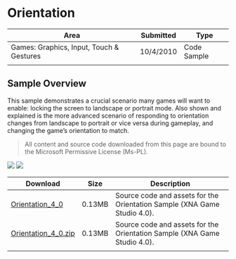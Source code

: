 # Orientation

|Area|Submitted|Type|
|-|-|-|
Games: Graphics, Input, Touch & Gestures|10/4/2010|Code Sample
||||

## Sample Overview

This sample demonstrates a crucial scenario many games will want to enable: locking the screen to landscape or portrait mode. Also shown and explained is the more advanced scenario of responding to orientation changes from landscape to portrait or vice versa during gameplay, and changing the game’s orientation to match.

> All content and source code downloaded from this page are bound to the Microsoft Permissive License (Ms-PL).

 ![](https://github.com/simondarksidej/XNAGameStudio/blob/archive/Images/LayoutSample2.png?raw=true)
 ![](https://github.com/simondarksidej/XNAGameStudio/blob/archive/Images/LayoutSample3.png?raw=true)

Download | Size | Description
---|---|---|
[Orientation_4_0](https://github.com/simondarksidej/XNAGameStudio/tree/archive/Samples/Orientation_4_0) | 0.13MB | Source code and assets for the Orientation Sample (XNA Game Studio 4.0).
[Orientation_4_0.zip](https://github.com/simondarksidej/XNAGameStudioZips/raw/zips/Orientation_4_0.zip) | 0.13MB | Source code and assets for the Orientation Sample (XNA Game Studio 4.0).
||||
